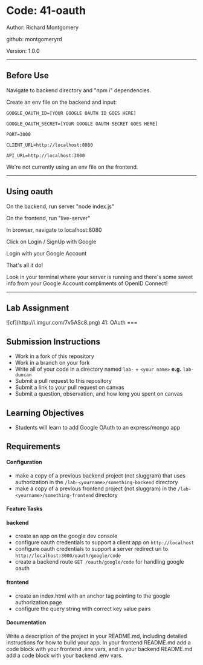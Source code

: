 <h1>Code: 41-oauth</h1>

Author: Richard Montgomery

github: montgomeryrd

Version: 1.0.0

<hr>

<h2>Before Use</h2>

Navigate to backend directory and "npm i" dependencies.

Create an env file on the backend and input:

```
GOOGLE_OAUTH_ID=[YOUR GOOGLE OAUTH ID GOES HERE]

GOOGLE_OAUTH_SECRET=[YOUR GOOGLE OAUTH SECRET GOES HERE]

PORT=3000

CLIENT_URL=http://localhost:8080

API_URL=http://localhost:3000
```

We're not currently using an env file on the frontend.

<hr>

<h2>Using oauth</h2>

On the backend, run server "node index.js"

On the frontend, run "live-server"

In browser, navigate to localhost:8080

Click on Login / SignUp with Google

Login with your Google Account

That's all it do!

Look in your terminal where your server is running and there's some sweet info from your Google Account compliments of OpenID Connect!

<hr>

<h2>Lab Assignment</h2>
![cf](http://i.imgur.com/7v5ASc8.png) 41: OAuth
===

## Submission Instructions
  * Work in a fork of this repository
  * Work in a branch on your fork
  * Write all of your code in a directory named `lab-` + `<your name>` **e.g.** `lab-duncan`
  * Submit a pull request to this repository
  * Submit a link to your pull request on canvas
  * Submit a question, observation, and how long you spent on canvas 
  
## Learning Objectives  
* Students will learn to add Google OAuth to an express/mongo app

## Requirements  
#### Configuration  
* make a copy of a previous backend project (not sluggram) that uses authorization in the `/lab-<yourname>/something-backend` directory
* make a copy of a previous frontend project (not sluggram) in the `/lab-<yourname>/something-frontend` directory

#### Feature Tasks  

#### backend
* create an app on the google dev console
 * configure oauth credentials to support a client app on `http://localhost`
 * configure oauth credentials to support a server redirect uri to `http://localhost:3000/oauth/google/code`
* create a backend route `GET /oauth/google/code` for handling google oauth 

#### frontend 
* create an index.html with an anchor tag pointing to the google authorization page 
* configure the query string with correct key value pairs

####  Documentation  
Write a description of the project in your README.md, including detailed instructions for how to build your app. In your frontend README.md add a code block with your frontend .env vars, and in your backend README.md add a code block with your backend .env vars. 

